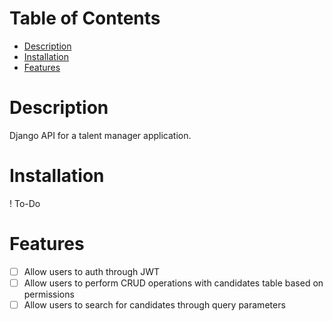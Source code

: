 # Table of Contents
- [Description](#Description)
- [Installation](#Installation)
- [Features](#Features)


# Description
Django API for a talent manager application.


# Installation
! To-Do


# Features
- [ ] Allow users to auth through JWT
- [ ] Allow users to perform CRUD operations with candidates table based on permissions
- [ ] Allow users to search for candidates through query parameters
